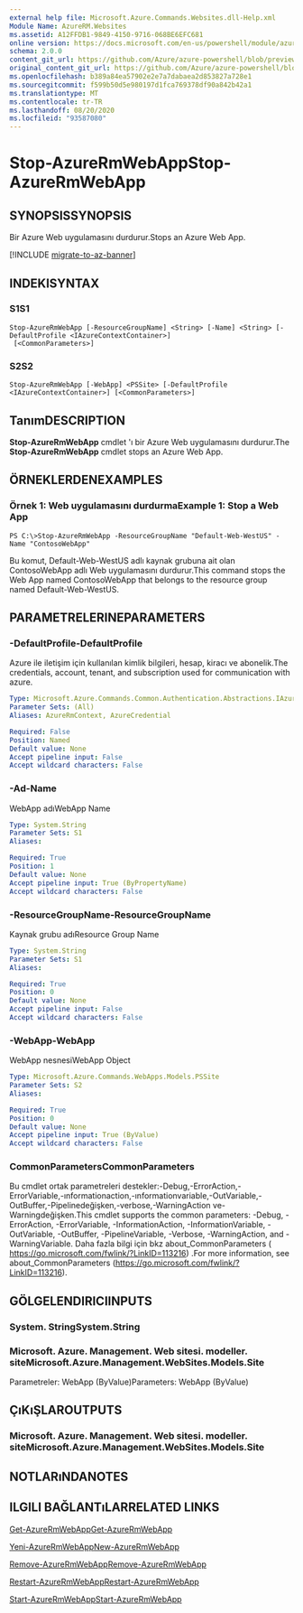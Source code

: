 ```yaml
---
external help file: Microsoft.Azure.Commands.Websites.dll-Help.xml
Module Name: AzureRM.Websites
ms.assetid: A12FFDB1-9849-4150-9716-068BE6EFC681
online version: https://docs.microsoft.com/en-us/powershell/module/azurerm.websites/stop-azurermwebapp
schema: 2.0.0
content_git_url: https://github.com/Azure/azure-powershell/blob/preview/src/ResourceManager/Websites/Commands.Websites/help/Stop-AzureRmWebApp.md
original_content_git_url: https://github.com/Azure/azure-powershell/blob/preview/src/ResourceManager/Websites/Commands.Websites/help/Stop-AzureRmWebApp.md
ms.openlocfilehash: b389a84ea57902e2e7a7dabaea2d853827a728e1
ms.sourcegitcommit: f599b50d5e980197d1fca769378df90a842b42a1
ms.translationtype: MT
ms.contentlocale: tr-TR
ms.lasthandoff: 08/20/2020
ms.locfileid: "93587080"
---
```

# <span data-ttu-id="49e3d-101">Stop-AzureRmWebApp</span><span class="sxs-lookup"><span data-stu-id="49e3d-101">Stop-AzureRmWebApp</span></span>

## <span data-ttu-id="49e3d-102">SYNOPSIS</span><span class="sxs-lookup"><span data-stu-id="49e3d-102">SYNOPSIS</span></span>
<span data-ttu-id="49e3d-103">Bir Azure Web uygulamasını durdurur.</span><span class="sxs-lookup"><span data-stu-id="49e3d-103">Stops an Azure Web App.</span></span>

[!INCLUDE [migrate-to-az-banner](../../includes/migrate-to-az-banner.md)]

## <span data-ttu-id="49e3d-104">INDEKI</span><span class="sxs-lookup"><span data-stu-id="49e3d-104">SYNTAX</span></span>

### <span data-ttu-id="49e3d-105">S1</span><span class="sxs-lookup"><span data-stu-id="49e3d-105">S1</span></span>
```
Stop-AzureRmWebApp [-ResourceGroupName] <String> [-Name] <String> [-DefaultProfile <IAzureContextContainer>]
 [<CommonParameters>]
```

### <span data-ttu-id="49e3d-106">S2</span><span class="sxs-lookup"><span data-stu-id="49e3d-106">S2</span></span>
```
Stop-AzureRmWebApp [-WebApp] <PSSite> [-DefaultProfile <IAzureContextContainer>] [<CommonParameters>]
```

## <span data-ttu-id="49e3d-107">Tanım</span><span class="sxs-lookup"><span data-stu-id="49e3d-107">DESCRIPTION</span></span>
<span data-ttu-id="49e3d-108">**Stop-AzureRmWebApp** cmdlet 'ı bir Azure Web uygulamasını durdurur.</span><span class="sxs-lookup"><span data-stu-id="49e3d-108">The **Stop-AzureRmWebApp** cmdlet stops an Azure Web App.</span></span>

## <span data-ttu-id="49e3d-109">ÖRNEKLERDEN</span><span class="sxs-lookup"><span data-stu-id="49e3d-109">EXAMPLES</span></span>

### <span data-ttu-id="49e3d-110">Örnek 1: Web uygulamasını durdurma</span><span class="sxs-lookup"><span data-stu-id="49e3d-110">Example 1: Stop a Web App</span></span>
```
PS C:\>Stop-AzureRmWebApp -ResourceGroupName "Default-Web-WestUS" -Name "ContosoWebApp"
```

<span data-ttu-id="49e3d-111">Bu komut, Default-Web-WestUS adlı kaynak grubuna ait olan ContosoWebApp adlı Web uygulamasını durdurur.</span><span class="sxs-lookup"><span data-stu-id="49e3d-111">This command stops the Web App named ContosoWebApp that belongs to the resource group named Default-Web-WestUS.</span></span>

## <span data-ttu-id="49e3d-112">PARAMETRELERINE</span><span class="sxs-lookup"><span data-stu-id="49e3d-112">PARAMETERS</span></span>

### <span data-ttu-id="49e3d-113">-DefaultProfile</span><span class="sxs-lookup"><span data-stu-id="49e3d-113">-DefaultProfile</span></span>
<span data-ttu-id="49e3d-114">Azure ile iletişim için kullanılan kimlik bilgileri, hesap, kiracı ve abonelik.</span><span class="sxs-lookup"><span data-stu-id="49e3d-114">The credentials, account, tenant, and subscription used for communication with azure.</span></span>

```yaml
Type: Microsoft.Azure.Commands.Common.Authentication.Abstractions.IAzureContextContainer
Parameter Sets: (All)
Aliases: AzureRmContext, AzureCredential

Required: False
Position: Named
Default value: None
Accept pipeline input: False
Accept wildcard characters: False
```

### <span data-ttu-id="49e3d-115">-Ad</span><span class="sxs-lookup"><span data-stu-id="49e3d-115">-Name</span></span>
<span data-ttu-id="49e3d-116">WebApp adı</span><span class="sxs-lookup"><span data-stu-id="49e3d-116">WebApp Name</span></span>

```yaml
Type: System.String
Parameter Sets: S1
Aliases:

Required: True
Position: 1
Default value: None
Accept pipeline input: True (ByPropertyName)
Accept wildcard characters: False
```

### <span data-ttu-id="49e3d-117">-ResourceGroupName</span><span class="sxs-lookup"><span data-stu-id="49e3d-117">-ResourceGroupName</span></span>
<span data-ttu-id="49e3d-118">Kaynak grubu adı</span><span class="sxs-lookup"><span data-stu-id="49e3d-118">Resource Group Name</span></span>

```yaml
Type: System.String
Parameter Sets: S1
Aliases:

Required: True
Position: 0
Default value: None
Accept pipeline input: False
Accept wildcard characters: False
```

### <span data-ttu-id="49e3d-119">-WebApp</span><span class="sxs-lookup"><span data-stu-id="49e3d-119">-WebApp</span></span>
<span data-ttu-id="49e3d-120">WebApp nesnesi</span><span class="sxs-lookup"><span data-stu-id="49e3d-120">WebApp Object</span></span>

```yaml
Type: Microsoft.Azure.Commands.WebApps.Models.PSSite
Parameter Sets: S2
Aliases:

Required: True
Position: 0
Default value: None
Accept pipeline input: True (ByValue)
Accept wildcard characters: False
```

### <span data-ttu-id="49e3d-121">CommonParameters</span><span class="sxs-lookup"><span data-stu-id="49e3d-121">CommonParameters</span></span>
<span data-ttu-id="49e3d-122">Bu cmdlet ortak parametreleri destekler:-Debug,-ErrorAction,-ErrorVariable,-ınformationaction,-ınformationvariable,-OutVariable,-OutBuffer,-Pipelinedeğişken,-verbose,-WarningAction ve-Warningdeğişken.</span><span class="sxs-lookup"><span data-stu-id="49e3d-122">This cmdlet supports the common parameters: -Debug, -ErrorAction, -ErrorVariable, -InformationAction, -InformationVariable, -OutVariable, -OutBuffer, -PipelineVariable, -Verbose, -WarningAction, and -WarningVariable.</span></span> <span data-ttu-id="49e3d-123">Daha fazla bilgi için bkz about_CommonParameters ( https://go.microsoft.com/fwlink/?LinkID=113216) .</span><span class="sxs-lookup"><span data-stu-id="49e3d-123">For more information, see about_CommonParameters (https://go.microsoft.com/fwlink/?LinkID=113216).</span></span>

## <span data-ttu-id="49e3d-124">GÖLGELENDIRICI</span><span class="sxs-lookup"><span data-stu-id="49e3d-124">INPUTS</span></span>

### <span data-ttu-id="49e3d-125">System. String</span><span class="sxs-lookup"><span data-stu-id="49e3d-125">System.String</span></span>

### <span data-ttu-id="49e3d-126">Microsoft. Azure. Management. Web sitesi. modeller. site</span><span class="sxs-lookup"><span data-stu-id="49e3d-126">Microsoft.Azure.Management.WebSites.Models.Site</span></span>
<span data-ttu-id="49e3d-127">Parametreler: WebApp (ByValue)</span><span class="sxs-lookup"><span data-stu-id="49e3d-127">Parameters: WebApp (ByValue)</span></span>

## <span data-ttu-id="49e3d-128">ÇıKıŞLAR</span><span class="sxs-lookup"><span data-stu-id="49e3d-128">OUTPUTS</span></span>

### <span data-ttu-id="49e3d-129">Microsoft. Azure. Management. Web sitesi. modeller. site</span><span class="sxs-lookup"><span data-stu-id="49e3d-129">Microsoft.Azure.Management.WebSites.Models.Site</span></span>

## <span data-ttu-id="49e3d-130">NOTLARıNDA</span><span class="sxs-lookup"><span data-stu-id="49e3d-130">NOTES</span></span>

## <span data-ttu-id="49e3d-131">ILGILI BAĞLANTıLAR</span><span class="sxs-lookup"><span data-stu-id="49e3d-131">RELATED LINKS</span></span>

[<span data-ttu-id="49e3d-132">Get-AzureRmWebApp</span><span class="sxs-lookup"><span data-stu-id="49e3d-132">Get-AzureRmWebApp</span></span>](./Get-AzureRmWebApp.md)

[<span data-ttu-id="49e3d-133">Yeni-AzureRmWebApp</span><span class="sxs-lookup"><span data-stu-id="49e3d-133">New-AzureRmWebApp</span></span>](./New-AzureRmWebApp.md)

[<span data-ttu-id="49e3d-134">Remove-AzureRmWebApp</span><span class="sxs-lookup"><span data-stu-id="49e3d-134">Remove-AzureRmWebApp</span></span>](./Remove-AzureRmWebApp.md)

[<span data-ttu-id="49e3d-135">Restart-AzureRmWebApp</span><span class="sxs-lookup"><span data-stu-id="49e3d-135">Restart-AzureRmWebApp</span></span>](./Restart-AzureRmWebApp.md)

[<span data-ttu-id="49e3d-136">Start-AzureRmWebApp</span><span class="sxs-lookup"><span data-stu-id="49e3d-136">Start-AzureRmWebApp</span></span>](./Start-AzureRmWebApp.md)


